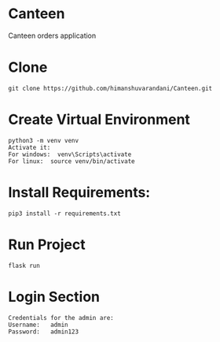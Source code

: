 # Canteen
Canteen orders application

# Clone
    git clone https://github.com/himanshuvarandani/Canteen.git

# Create Virtual Environment
    python3 -m venv venv
    Activate it:
    For windows:  venv\Scripts\activate
    For linux:  source venv/bin/activate

# Install Requirements:
    pip3 install -r requirements.txt

# Run Project
    flask run

# Login Section
    Credentials for the admin are:
    Username:   admin
    Password:   admin123
